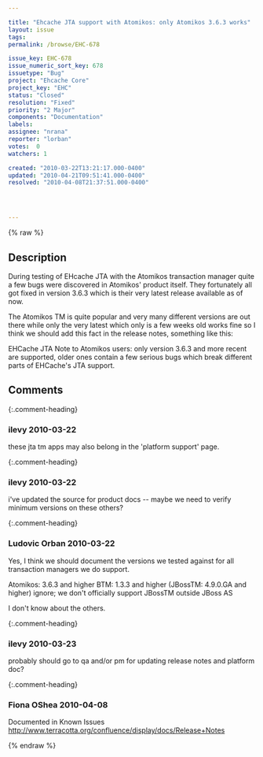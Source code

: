 ```yaml
---

title: "Ehcache JTA support with Atomikos: only Atomikos 3.6.3 works"
layout: issue
tags: 
permalink: /browse/EHC-678

issue_key: EHC-678
issue_numeric_sort_key: 678
issuetype: "Bug"
project: "Ehcache Core"
project_key: "EHC"
status: "Closed"
resolution: "Fixed"
priority: "2 Major"
components: "Documentation"
labels: 
assignee: "nrana"
reporter: "lorban"
votes:  0
watchers: 1

created: "2010-03-22T13:21:17.000-0400"
updated: "2010-04-21T09:51:41.000-0400"
resolved: "2010-04-08T21:37:51.000-0400"




---
```


{% raw %}

## Description

<div markdown="1" class="description">

During testing of EHcache JTA with the Atomikos transaction manager quite a few bugs were discovered in Atomikos' product itself. They fortunately all got fixed in version 3.6.3 which is their very latest release available as of now.

The Atomikos TM is quite popular and very many different versions are out there while only the very latest which only is a few weeks old works fine so I think we should add this fact in the release notes, something like this:

EHCache JTA
Note to Atomikos users: only version 3.6.3 and more recent are supported, older ones contain a few serious bugs which break different parts of EHCache's JTA support.

</div>

## Comments


{:.comment-heading}
### **ilevy** <span class="date">2010-03-22</span>

<div markdown="1" class="comment">

these jta tm apps may also belong in the 'platform support' page.

</div>


{:.comment-heading}
### **ilevy** <span class="date">2010-03-22</span>

<div markdown="1" class="comment">

i've updated the source for product docs -- maybe we need to verify minimum versions on these others?

</div>


{:.comment-heading}
### **Ludovic Orban** <span class="date">2010-03-22</span>

<div markdown="1" class="comment">

Yes, I think we should document the versions we tested against for all transaction managers we do support.

Atomikos: 3.6.3 and higher
BTM: 1.3.3 and higher
(JBossTM: 4.9.0.GA and higher) ignore; we don't officially support JBossTM outside JBoss AS

I don't know about the others.

</div>


{:.comment-heading}
### **ilevy** <span class="date">2010-03-23</span>

<div markdown="1" class="comment">

probably should go to qa and/or pm for updating release notes and platform doc?

</div>


{:.comment-heading}
### **Fiona OShea** <span class="date">2010-04-08</span>

<div markdown="1" class="comment">

Documented in Known Issues http://www.terracotta.org/confluence/display/docs/Release+Notes

</div>



{% endraw %}
